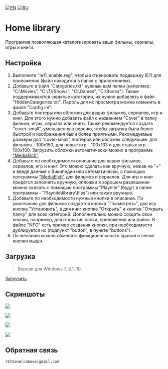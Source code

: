[![EN](https://user-images.githubusercontent.com/9499881/33184537-7be87e86-d096-11e7-89bb-f3286f752bc6.png)](https://github.com/r57zone/Home-library/blob/master/README.md) 
[![RU](https://user-images.githubusercontent.com/9499881/27683795-5b0fbac6-5cd8-11e7-929c-057833e01fb1.png)](https://github.com/r57zone/Home-library/blob/master/README.RU.md)
# Home library
Программа позволяющая каталогизировать ваши фильмы, сериалы, игры и книги.

## Настройка
1. Выполните "ie11_enable.reg", чтобы активировать поддержку IE11 для приложения (файл находится в папке с приложением).
2. Добавьте в файл "Categories.txt" нужные вам папки (например: "C:\Movies", "C:\TVShows", "C:\Games", "C:\Books"). Также поддерживаются скрытые категории, их нужно добавлять в файл "HiddenCategories.txt". Пароль для их просмотра можно изменить в файле "Config.ini".
3. Добавьте постеры или обложки для ваших фильмов, сериалов, игр и книг. Для этого нужно добавить файл с названием "Cover" в папку фильма, игры, сериала или книги. Также рекомендуется создать "cover-small", уменьшенную версию, чтобы загрузка была более быстрой и изображения были более приятными. Рекомедуемые размеры для "cover-small" постеров или обложек следующие: для фильмов - 100x150, для новые игр - 100x133 и для старых игр - 100x100. Загрузить обложки автоматически можно в программе ["MediaElch"](https://github.com/Komet/MediaElch).
4. Добавьте по необходимости описание для ваших фильмов, сериалов, игр и книг. Это можно сделать как вручную, нажав на "+" и введя данные с Википедии или автоматически, с помощью программы ["MediaElch"](https://github.com/Komet/MediaElch) для фильмов и сериалов. Для игр и книг придётся заполнять вручную, обложки в хорошем разрешении можно скачать с помощью программы "Playnite" (будут в папке программы - "Playnite\library\files") или также вручную.
5. Добавьте по необходимости нужные кнопки в описание. По умолчанию для фильмов создается кнопка "Посмотреть", для игр кнопка "Установить", а для книг кнопка "Открыть" и кнопка "Открыть папку" для всех категорий. Дополнительно можно создать свои кнопки, например, для открытия папки, приложения или файла. В файле "NFO" есть пример создания кнопки, при необходимости дублируется их (подпункт "button", в пункте "buttons").
6. По желанию можно обменять функциональность правой и левой кнопки мыши.
## Загрузка
>Версия для Windows 7, 8.1, 10.

[Загрузить](https://github.com/r57zone/Home-library/releases)
## Скриншоты
![](https://user-images.githubusercontent.com/9499881/71445771-0ee7a200-2736-11ea-8b98-54ac77f88548.png)

![](https://user-images.githubusercontent.com/9499881/71445804-59691e80-2736-11ea-9180-b4588a18ab86.png)

![](https://user-images.githubusercontent.com/9499881/71445966-0f813800-2738-11ea-9883-1469a7992a16.png)

![](https://user-images.githubusercontent.com/9499881/71445983-2a53ac80-2738-11ea-81f5-e8b8a6d4858b.png)
## Обратная связь
`r57zone[собака]gmail.com`